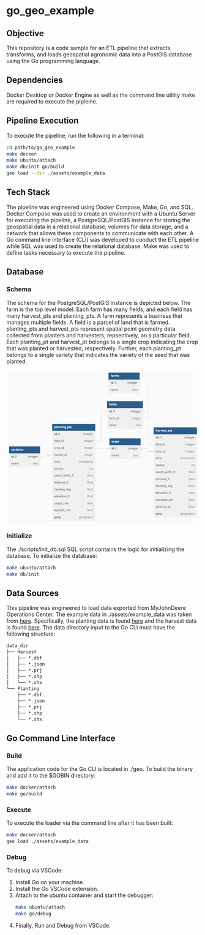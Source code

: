 # go_geo_example

## Objective
This repository is a code sample for an ETL pipeline that extracts, transforms, and loads geospatial agronomic data into a PostGIS database using the Go programming language.  

## Dependencies
Docker Desktop or Docker Engine as well as the command line utility make are required to execute the pipleine.

## Pipeline Execution
To execute the pipeline, run the following in a terminal:

```sh
cd path/to/go_geo_example
make docker
make ubuntu/attach
make db/init go/build
geo load --dir ./assets/example_data
```

## Tech Stack
The pipeline was engineered using Docker Compose, Make, Go, and SQL. Docker Compose was used to create an environment with a Ubuntu Server for executing the pipeline, a PostgreSQL/PostGIS instance for storing the geospatial data in a relational database, volumes for data storage, and a network that allows these components to communicate with each other. A Go command line interface (CLI) was developed to conduct the ETL pipeline while SQL was used to create the relational database. Make was used to define tasks necessary to execute the pipeline.

## Database

### Schema
The schema for the PostgreSQL/PostGIS instance is depicted below.  The farm is the top level model. Each farm has many fields, and each field has many harvest_pts and planting_pts. A farm represents a business that manages multiple fields. A field is a parcel of land that is farmed.  planting_pts and harvest_pts represent spatial point geometry data collected from planters and harvesters, repsectively, on a particular field.  Each planting_pt and harvest_pt belongs to a single crop indicating the crop that was planted or harvested, respectively.  Further, each planting_pt belongs to a single variety that indicates the variety of the seed that was planted.

![Database Schema](./assets/images/db_schema.png)

### Initialize
The ./scripts/init_db.sql SQL script contains the logic for initializing the database.  To initialize the database:

```sh
make ubuntu/attach
make db/init
```

## Data Sources
This pipeline was engineered to load data exported from MyJohnDeere Operations Center.  The example data in ./assets/example_data was taken from [here](https://github.com/JohnDeere/SampleData/tree/master/Shapefiles). Specifically, the planting data is found [here](https://github.com/JohnDeere/SampleData/blob/master/Shapefiles/Export%20From%20MyJohnDeere%20-%20Seeding.zip) and the harvest data is found [here](https://github.com/JohnDeere/SampleData/blob/master/Shapefiles/Export%20From%20MyJohnDeere%20-%20Harvest.zip). The data directory input to the Go CLI must have the following structure:

```console
data_dir
├── Harvest
│   ├── *.dbf
│   ├── *.json
│   ├── *.prj
│   ├── *.shp
│   └── *.shx
└── Planting
    ├── *.dbf
    ├── *.json
    ├── *.prj
    ├── *.shp
    └── *.shx
```

## Go Command Line Interface

### Build
The application code for the Go CLI is located in ./geo. To build the binary and add it to the $GOBIN directory:

```sh
make docker/attach
make go/build
```

### Execute
To execute the loader via the command line after it has been built:

```sh
make docker/attach
geo load ./assets/example_data
```

### Debug
To debug via VSCode:

1. Install Go on your machine.  
2. Install the Go VSCode extension.  
3. Attach to the ubuntu container and start the debugger:
    ```sh
    make ubuntu/attach
    make go/debug
    ```
4. Finally, Run and Debug from VSCode.
